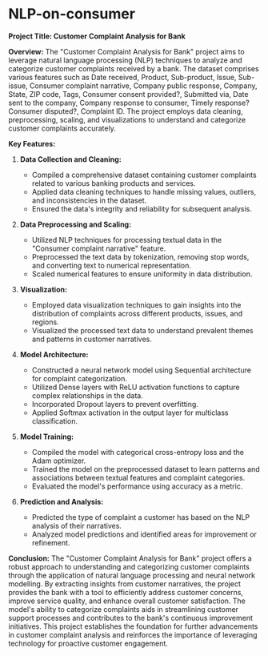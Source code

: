 # NLP-on-consumer
**Project Title: Customer Complaint Analysis for Bank**

**Overview:**
The "Customer Complaint Analysis for Bank" project aims to leverage natural language processing (NLP) techniques to analyze and categorize customer complaints received by a bank. The dataset comprises various features such as Date received, Product, Sub-product, Issue, Sub-issue, Consumer complaint narrative, Company public response, Company, State, ZIP code, Tags, Consumer consent provided?, Submitted via, Date sent to the company, Company response to consumer, Timely response? Consumer disputed?, Complaint ID. The project employs data cleaning, preprocessing, scaling, and visualizations to understand and categorize customer complaints accurately.

**Key Features:**

1. **Data Collection and Cleaning:**
   - Compiled a comprehensive dataset containing customer complaints related to various banking products and services.
   - Applied data cleaning techniques to handle missing values, outliers, and inconsistencies in the dataset.
   - Ensured the data's integrity and reliability for subsequent analysis.

2. **Data Preprocessing and Scaling:**
   - Utilized NLP techniques for processing textual data in the "Consumer complaint narrative" feature.
   - Preprocessed the text data by tokenization, removing stop words, and converting text to numerical representation.
   - Scaled numerical features to ensure uniformity in data distribution.

3. **Visualization:**
   - Employed data visualization techniques to gain insights into the distribution of complaints across different products, issues, and regions.
   - Visualized the processed text data to understand prevalent themes and patterns in customer narratives.

4. **Model Architecture:**
   - Constructed a neural network model using Sequential architecture for complaint categorization.
   - Utilized Dense layers with ReLU activation functions to capture complex relationships in the data.
   - Incorporated Dropout layers to prevent overfitting.
   - Applied Softmax activation in the output layer for multiclass classification.

5. **Model Training:**
   - Compiled the model with categorical cross-entropy loss and the Adam optimizer.
   - Trained the model on the preprocessed dataset to learn patterns and associations between textual features and complaint categories.
   - Evaluated the model's performance using accuracy as a metric.

6. **Prediction and Analysis:**
   - Predicted the type of complaint a customer has based on the NLP analysis of their narratives.
   - Analyzed model predictions and identified areas for improvement or refinement.

**Conclusion:**
The "Customer Complaint Analysis for Bank" project offers a robust approach to understanding and categorizing customer complaints through the application of natural language processing and neural network modelling. By extracting insights from customer narratives, the project provides the bank with a tool to efficiently address customer concerns, improve service quality, and enhance overall customer satisfaction. The model's ability to categorize complaints aids in streamlining customer support processes and contributes to the bank's continuous improvement initiatives. This project establishes the foundation for further advancements in customer complaint analysis and reinforces the importance of leveraging technology for proactive customer engagement.
